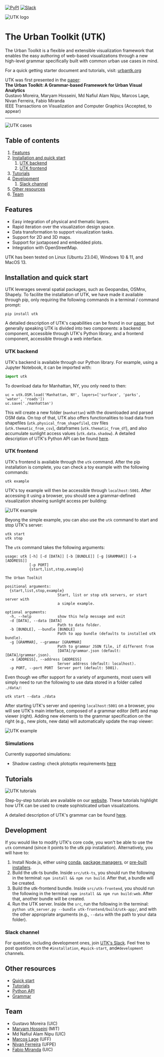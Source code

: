 [![PyPI](https://img.shields.io/pypi/v/utk)](https://pypi.org/project/utk/) [![Slack](https://img.shields.io/badge/slack-4A154B)](https://join.slack.com/t/urbantk/shared_invite/zt-22g7ui2s4-MNKvQ2iL7wc3SmpKnPiL0A)

![UTK logo](https://github.com/urban-toolkit/utk/blob/master/images/logo.jpg?raw=true)

# The Urban Toolkit (UTK)

The Urban Toolkit is a flexible and extensible visualization framework that enables the easy authoring of web-based visualizations
through a new high-level grammar specifically built with common urban use cases in mind.

For a quick getting starter document and tutorials, visit: [urbantk.org](http://urbantk.org)

UTK was first presented in the [paper](https://arxiv.org/abs/2308.07769):  
**The Urban Toolkit: A Grammar-based Framework for Urban Visual Analytics**  
Gustavo Moreira, Maryam Hosseini, Md Nafiul Alam Nipu, Marcos Lage, Nivan Ferreira, Fabio Miranda  
IEEE Transactions on Visualization and Computer Graphics (Accepted, to appear)

---

![UTK cases](https://github.com/urban-toolkit/utk/blob/master/images/image-1.png?raw=true)

## Table of contents
1. [Features](#features)
2. [Installation and quick start](#installation-and-quick-start)
    1. [UTK backend](#utk-backend)
    2. [UTK frontend](#utk-frontend)
3. [Tutorials](#tutorials)
4. [Development](#development)
    1. [Slack channel](#slack-channel)
6. [Other resources](#other-resources)
7. [Team](#team)

## Features
- Easy integration of physical and thematic layers.
- Rapid iteration over the visualization design space.
- Data transformation to support visualization tasks.
- Support for 2D and 3D maps.
- Support for juxtaposed and embedded plots.
- Integration with OpenStreetMap.

UTK has been tested on Linux (Ubuntu 23.04), Windows 10 & 11, and MacOS 13.


## Installation and quick start

UTK leverages several spatial packages, such as Geopandas, OSMnx, Shapely. To facilite the installation of UTK, we have made it available through pip, only requiring the following commands in a terminal / command prompt:

```console
pip install utk
```

A detailed description of UTK's capabilities can be found in our [paper](https://arxiv.org/abs/2308.07769), but generally speaking UTK is divided into two components: a backend component, accessible through UTK's Python library, and a frontend component, accessible through a web interface.

### UTK backend

UTK's backend is available through our Python library. For example, using a Jupyter Notebook, it can be imported with:

```python
import utk
```

To download data for Manhattan, NY, you only need to then:
```
uc = utk.OSM.load('Manhattan, NY', layers=['surface', 'parks', 'water', 'roads'])
uc.save('./manhattan')
```

This will create a new folder (``manhattan``) with the downloaded and parsed OSM data. On top of that, UTK also offers functionalities to load data from shapefiles (``utk.physical_from_shapefile``), csv files (``utk.thematic_from_csv``), dataframes (``utk.thematic_from_df``), and also accumulate sunlight access values (``utk.data.shadow``). A detailed description of UTK's Python API can be found [here](https://github.com/urban-toolkit/utk/blob/master/API.md).


### UTK frontend

UTK's frontend is available through the ``utk`` command. After the pip installation is complete, you can check a toy example with the following commands:

```console
utk example
```

UTK's toy example will then be accessible through ``localhost:5001``. After accessing it using a browser, you should see a grammar-defined visualization showing sunlight access per building:

![UTK example](https://github.com/urban-toolkit/utk/blob/master/images/example_full.png?raw=true)


Beyong the simple example, you can also use the ``utk`` command to start and stop UTK's server:

```console
utk start
utk stop
```

The ``utk`` command takes the following arguments:
```
usage: utk [-h] [-d [DATA]] [-b [BUNDLE]] [-g [GRAMMAR]] [-a [ADDRESS]]
           [-p PORT]
           {start,list,stop,example}

The Urban Toolkit

positional arguments:
  {start,list,stop,example}
                        Start, list or stop utk servers, or start server with
                        a simple example.

optional arguments:
  -h, --help            show this help message and exit
  -d [DATA], --data [DATA]
                        Path to data folder.
  -b [BUNDLE], --bundle [BUNDLE]
                        Path to app bundle (defaults to installed utk bundle).
  -g [GRAMMAR], --grammar [GRAMMAR]
                        Path to grammar JSON file, if different from
                        [DATA]/grammar.json (default: [DATA]/grammar.json).
  -a [ADDRESS], --address [ADDRESS]
                        Server address (default: localhost).
  -p PORT, --port PORT  Server port (default: 5001).
```

Even though we offer support for a variety of arguments, most users will simply need to run the following to use data stored in a folder called ``./data/``:

```console
utk start --data ./data
```

After starting UTK's server and opening ``localhost:5001`` on a browser, you will see UTK's main interface, composed of a grammar editor (left) and map viewer (right). Adding new elements to the grammar specification on the right (e.g., new plots, new data) will automatically update the map viewer:

![UTK example](https://github.com/urban-toolkit/utk/blob/master/images/example.gif?raw=true)

### Simulations 

Currently supported simulations: 
- Shadow casting: check plotoptix requirements [here](https://plotoptix.rnd.team/)

## Tutorials

![UTK tutorials](https://github.com/urban-toolkit/utk/blob/master/images/tutorials.png?raw=true)

Step-by-step tutorials are available on our [website](http://urbantk.org/home-tutorials). These tutorials highlight how UTK can be used to create sophisticated urban visualizations.

A detailed description of UTK's grammar can be found [here](https://github.com/urban-toolkit/utk/blob/master/grammar.md).

## Development

If you would like to modify UTK's core code, you won't be able to use the ``utk`` command (since it points to the utk pip installation). Alternatively, you will have to:
1. Install Node.js, either using [conda](https://anaconda.org/conda-forge/nodejs), [package managers](https://nodejs.org/en/download/package-manager), or [pre-built installers](https://nodejs.org/en/download).
2. Build the utk-ts bundle. Inside ``src/utk-ts``, you should run the following in the terminal: ``npm install && npm run build``. After that, a bundle will be created.
3. Build the utk-frontend bundle. Inside ``src/utk-frontend``, you should run the following in the terminal: ``npm install && npm run build:web``. After that, another bundle will be created.
4. Run the UTK server. Inside the ``src``, run the following in the terminal: ``python utk_server.py --bundle utk-frontend/build/utk-app/``, and with the other appropriate arguments (e.g., ``--data`` with the path to your data folder).

### Slack channel

For question, including development ones, join [UTK's Slack](https://join.slack.com/t/urbantk/shared_invite/zt-22g7ui2s4-MNKvQ2iL7wc3SmpKnPiL0A). Feel free to post questions on the ``#installation``, ``#quick-start``, and``#development`` channels.

## Other resources
- [Quick start](http://urbantk.org/get-started/)
- [Tutorials](http://urbantk.org/home-tutorials/)
- [Python API](https://github.com/urban-toolkit/utk/blob/master/API.md)
- [Grammar](https://github.com/urban-toolkit/utk/blob/master/grammar.md)

## Team
- Gustavo Moreira (UIC)
- [Maryam Hosseini](https://www.maryamhosseini.me/) (MIT)
- Md Nafiul Alam Nipu (UIC)
- [Marcos Lage](http://www.ic.uff.br/~mlage/) (UFF)
- [Nivan Ferreira](https://www.cin.ufpe.br/~nivan/) (UFPE)
- [Fabio Miranda](https://fmiranda.me) (UIC)


